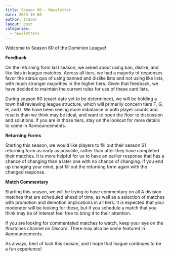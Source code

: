 ```yaml
---
title: Season 60 - Newsletter
date: 2023-10-08
author: tracer
layout: post
categories:
  - newsletters
---
```

Welcome to Season 60 of the Dominion League!

**Feedback**

On the returning form last season, we asked about using ban, dislike, and like lists in league matches. Across all tiers, we had a majority of responses favor the status quo of using banned and dislike lists and not using like lists, with much stronger majorities in the higher tiers. Given that feedback, we have decided to maintain the current rules for use of these card lists.

During season 60 (exact date yet to be determined), we will be holding a town hall reviewing league structure, which will primarily concern tiers F, G, H, and I. We have been seeing more imbalance in both player counts and results than we think may be ideal, and want to open the floor to discussion and solutions. If you are in those tiers, stay on the lookout for more details to come in #announcements.

**Returning Forms**

Starting this season, we would like players to fill out their season 61 returning form as early as possible, rather than after they have completed their matches. It is more helpful for us to have an earlier response that has a chance of changing than a later one with no chance of changing. If you end up changing your mind, just fill out the returning form again with the changed response.

**Match Commentary**

Starting this season, we will be trying to have commentary on all A division matches that are scheduled ahead of time, as well as a selection of matches with promotion and demotion implications in all tiers. It is expected that your moderator will be looking for these, but if you schedule a match that you think may be of interest feel free to bring it to their attention.

If you are looking for commentated matches to watch, keep your eye on the #matches channel on Discord. There may also be some featured in #announcements.

As always, best of luck this season, and I hope that league continues to be a fun experience!